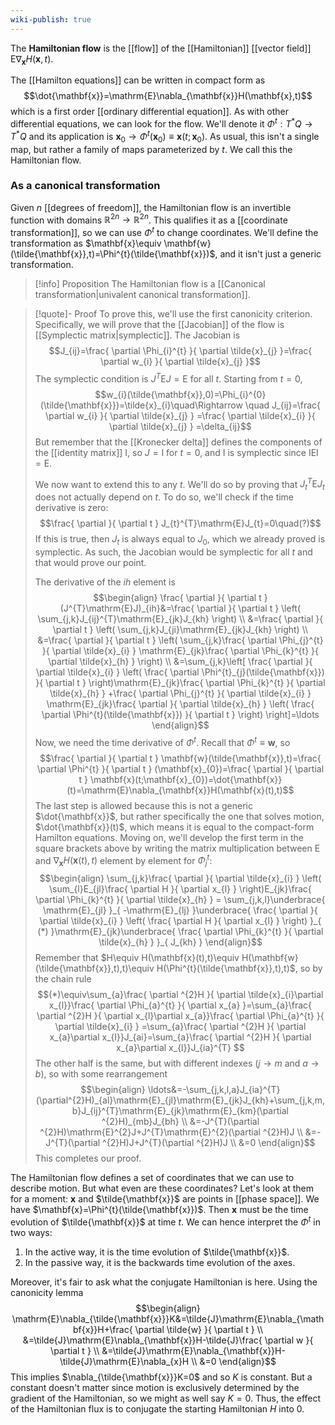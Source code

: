 ```yaml
---
wiki-publish: true
---
```

The **Hamiltonian flow** is the [[flow]] of the [[Hamiltonian]] [[vector field]] $\mathrm{E}\nabla_{\mathbf{x}}H(\mathbf{x},t)$.

The [[Hamilton equations]] can be written in compact form as
$$\dot{\mathbf{x}}=\mathrm{E}\nabla_{\mathbf{x}}H(\mathbf{x},t)$$
which is a first order [[ordinary differential equation]]. As with other differential equations, we can look for the flow. We'll denote it $\Phi^{t}:T^{*}Q\to T^{*}Q$ and its application is $\mathbf{x}_{0}\to \Phi^{t}(\mathbf{x}_{0})\equiv \mathbf{x}(t;\mathbf{x}_{0})$. As usual, this isn't a single map, but rather a family of maps parameterized by $t$. We call this the Hamiltonian flow.
### As a canonical transformation
Given $n$ [[degrees of freedom]], the Hamiltonian flow is an invertible function with domains $\mathbb{R}^{2n}\to \mathbb{R}^{2n}$. This qualifies it as a [[coordinate transformation]], so we can use $\Phi^{t}$ to change coordinates. We'll define the transformation as $\mathbf{x}\equiv \mathbf{w}(\tilde{\mathbf{x}},t)=\Phi^{t}(\tilde{\mathbf{x}})$, and it isn't just a generic transformation.

> [!info] Proposition
> The Hamiltonian flow is a [[Canonical transformation|univalent canonical transformation]].

> [!quote]- Proof
> To prove this, we'll use the first canonicity criterion. Specifically, we will prove that the [[Jacobian]] of the flow is [[Symplectic matrix|symplectic]]. The Jacobian is
> $$J_{ij}=\frac{ \partial \Phi_{i}^{t} }{ \partial \tilde{x}_{j} }=\frac{ \partial w_{i} }{ \partial \tilde{x}_{j} }$$
> The symplectic condition is $J^{T}\mathrm{E}J=\mathrm{E}$ for all $t$. Starting from $t=0$,
> $$w_{i}(\tilde{\mathbf{x}},0)=\Phi_{i}^{0}(\tilde{\mathbf{x}})=\tilde{x}_{i}\quad\Rightarrow \quad J_{ij}=\frac{ \partial w_{i} }{ \partial \tilde{x}_{j} } =\frac{ \partial \tilde{x}_{i} }{ \partial \tilde{x}_{j} } =\delta_{ij}$$
> But remember that the [[Kronecker delta]] defines the components of the [[identity matrix]] $\mathrm{I}$, so $J=\mathrm{I}$ for $t=0$, and $\mathrm{I}$ is symplectic since $\mathrm{I}\mathrm{E}\mathrm{I}=\mathrm{E}$.
> 
> We now want to extend this to any $t$. We'll do so by proving that $J_{t}^{T}\mathrm{E}J_{t}$ does not actually depend on $t$. To do so, we'll check if the time derivative is zero:
> $$\frac{ \partial  }{ \partial t } J_{t}^{T}\mathrm{E}J_{t}=0\quad(?)$$
> If this is true, then $J_{t}$ is always equal to $J_{0}$, which we already proved is symplectic. As such, the Jacobian would be symplectic for all $t$ and that would prove our point.
>  
> The derivative of the $ih$ element is
> $$\begin{align}
> \frac{ \partial  }{ \partial t } (J^{T}\mathrm{E}J)_{ih}&=\frac{ \partial  }{ \partial t } \left( \sum_{j,k}J_{ij}^{T}\mathrm{E}_{jk}J_{kh} \right) \\
> &=\frac{ \partial  }{ \partial t } \left( \sum_{j,k}J_{ji}\mathrm{E}_{jk}J_{kh} \right) \\
> &=\frac{ \partial  }{ \partial t } \left( \sum_{j,k}\frac{ \partial \Phi_{j}^{t} }{ \partial \tilde{x}_{i} } \mathrm{E}_{jk}\frac{ \partial \Phi_{k}^{t} }{ \partial \tilde{x}_{h} }  \right) \\
> &=\sum_{j,k}\left[ \frac{ \partial  }{ \partial \tilde{x}_{i} } \left( \frac{ \partial \Phi^{t}_{j}(\tilde{\mathbf{x}}) }{ \partial t }  \right)\mathrm{E}_{jk}\frac{ \partial \Phi_{k}^{t} }{ \partial \tilde{x}_{h} } +\frac{ \partial \Phi_{j}^{t} }{ \partial \tilde{x}_{i} } \mathrm{E}_{jk}\frac{ \partial  }{ \partial \tilde{x}_{h} } \left( \frac{ \partial \Phi^{t}(\tilde{\mathbf{x}}) }{ \partial t }  \right) \right]=\ldots
> \end{align}$$
> Now, we need the time derivative of $\Phi^{t}$. Recall that $\Phi^{t}\equiv \mathbf{w}$, so
> $$\frac{ \partial  }{ \partial t } \mathbf{w}(\tilde{\mathbf{x}},t)=\frac{ \partial \Phi^{t} }{ \partial t } (\mathbf{x}_{0})=\frac{ \partial }{ \partial t } \mathbf{x}(t;\mathbf{x}_{0})=\dot{\mathbf{x}}(t)=\mathrm{E}\nabla_{\mathbf{x}}H(\mathbf{x}(t),t)$$
> The last step is allowed because this is not a generic $\dot{\mathbf{x}}$, but rather specifically the one that solves motion, $\dot{\mathbf{x}}(t)$, which means it is equal to the compact-form Hamilton equations. Moving on, we'll develop the first term in the square brackets above by writing the matrix multiplication between $\mathrm{E}$ and $\nabla_{\mathbf{x}}H(\mathbf{x}(t),t)$ element by element for $\Phi_{j}^{t}$:
> $$\begin{align}
> \sum_{j,k}\frac{ \partial  }{ \partial \tilde{x}_{i} } \left( \sum_{l}E_{jl}\frac{ \partial H }{ \partial x_{l} }  \right)E_{jk}\frac{ \partial \Phi_{k}^{t} }{ \partial \tilde{x}_{h} } = \sum_{j,k,l}\underbrace{ \mathrm{E}_{jl} }_{ -\mathrm{E}_{lj} }\underbrace{ \frac{ \partial }{ \partial \tilde{x}_{i} } \left( \frac{ \partial H }{ \partial x_{l} }  \right) }_{ (*) }\mathrm{E}_{jk}\underbrace{ \frac{ \partial \Phi_{k}^{t} }{ \partial \tilde{x}_{h} } }_{ J_{kh} }
> \end{align}$$
> Remember that $H\equiv H(\mathbf{x}(t),t)\equiv H(\mathbf{w}(\tilde{\mathbf{x}},t),t)\equiv H(\Phi^{t}(\tilde{\mathbf{x}},t),t)$, so by the chain rule
> $$(*)\equiv\sum_{a}\frac{ \partial ^{2}H }{ \partial \tilde{x}_{i}\partial x_{l}}\frac{ \partial \Phi_{a}^{t} }{ \partial x_{a} }=\sum_{a}\frac{ \partial ^{2}H }{ \partial x_{l}\partial x_{a}}\frac{ \partial \Phi_{a}^{t} }{ \partial \tilde{x}_{i} } =\sum_{a}\frac{ \partial ^{2}H }{ \partial x_{a}\partial x_{l}}J_{ai}=\sum_{a}\frac{ \partial ^{2}H }{ \partial x_{a}\partial x_{l}}J_{ia}^{T} $$
> The other half is the same, but with different indexes ($j\to m$ and $a\to b$), so with some rearrangement
> $$\begin{align}
> \ldots&=-\sum_{j,k,l,a}J_{ia}^{T}(\partial^{2}H)_{al}\mathrm{E}_{jl}\mathrm{E}_{jk}J_{kh}+\sum_{j,k,m,b}J_{ij}^{T}\mathrm{E}_{jk}\mathrm{E}_{km}(\partial ^{2}H)_{mb}J_{bh} \\
> &=-J^{T}(\partial ^{2}H)\mathrm{E}^{2}J+J^{T}\mathrm{E}^{2}(\partial ^{2}H)J \\
> &=-J^{T}(\partial ^{2}H)J+J^{T}(\partial ^{2}H)J \\
> &=0
> \end{align}$$
> This completes our proof.

The Hamiltonian flow defines a set of coordinates that we can use to describe motion. But what even are these coordinates? Let's look at them for a moment: $\mathbf{x}$ and $\tilde{\mathbf{x}}$ are points in [[phase space]]. We have $\mathbf{x}=\Phi^{t}(\tilde{\mathbf{x}})$. Then $\mathbf{x}$ must be the time evolution of $\tilde{\mathbf{x}}$ at time $t$. We can hence interpret the $\Phi^{t}$ in two ways:
1. In the active way, it is the time evolution of $\tilde{\mathbf{x}}$.
2. In the passive way, it is the backwards time evolution of the axes.

Moreover, it's fair to ask what the conjugate Hamiltonian is here. Using the canonicity lemma
$$\begin{align}
\mathrm{E}\nabla_{\tilde{\mathbf{x}}}K&=\tilde{J}\mathrm{E}\nabla_{\mathbf{x}}H+\frac{ \partial \tilde{w} }{ \partial t }  \\
&=\tilde{J}\mathrm{E}\nabla_{\mathbf{x}}H-\tilde{J}\frac{ \partial w }{ \partial t }  \\
&=\tilde{J}\mathrm{E}\nabla_{\mathbf{x}}H-\tilde{J}\mathrm{E}\nabla_{x}H \\
&=0
\end{align}$$
This implies $\nabla_{\tilde{\mathbf{x}}}K=0$ and so $K$ is constant. But a constant doesn't matter since motion is exclusively determined by the gradient of the Hamiltonian, so we might as well say $K=0$. Thus, the effect of the Hamiltonian flux is to conjugate the starting Hamiltonian $H$ into $0$.
